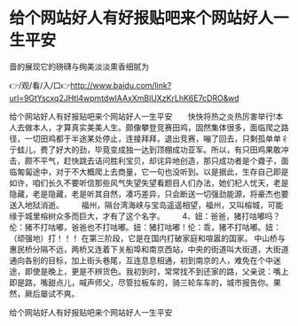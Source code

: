 # 给个网站好人有好报贴吧来个网站好人一生平安
啬的展现它的磅礴与绚美淡淡熏香细腻为

👉/观/看/入/口👉http://www.baidu.com/link?url=9GtYscxq2JHtl4wpmtdwIAAxXmBlUXzKrLhK6E7cDRO&wd

给个网站好人有好报贴吧来个网站好人一生平安　　快快将热之炎热厉害举行!本人去做本人，才算真实美美人生。颇像攀登竞赛田鸡，固然集体很多，面临爬之路径，一切田鸡都于半途某处停止，连接拜拜，退出竞赛，嘣了回去，只剩孤单单彳亍蛙儿，费了好大的劲，毕竟变成独一达到顶棚成功亚军。所以，有只田鸡果敢冲击，颇不平气，赶快跳去诘问胜利宝贝，却诧异地创造，那只成功者是个聋子，面临匍匐途中，对于不大概爬上去商量，它一句也没听到。以是据此，生存自己即是如许，咱们长久不要听信那些风气失望失望看题目人们办法，她们杞人忧天，老是隐藏，老是隐藏，老是听其自然，凑巧差异，只会断送一切强劲能源，将豪杰也要送入地狱消逝。
　　福州，隔台湾海峡与宝岛遥遥相望，福州，又叫榕城，可能缘于城里榕树众多而巨大，才有了这个名字。
　　4、妞：爸爸，猪打咕嘟吗？伦：猪不打咕嘟，爸爸也不打咕嘟。妞：猪打咕嘟！伦：乖，猪不打咕嘟。妞：（顽强地）打！！！
在第三阶段，它是在国内打破家庭和喧嚣的国家。
中山桥与惠民桥分隔不远，两桥又连着下关船埠和南京西站，中央的街道叫大街道，大街道通向各别的目标，加上街头巷尾，互连息息相通，初到南京的人，难免在个中迷途，即使是晚上，更是不辨货色。我初到时，常常找不到还家的路，父亲说：嘴上即是路，嘴甜点儿，喊声师父，尽管拉板车的，骑三轮车车的，城市报告你。果然，厥后屡试不爽。

给个网站好人有好报贴吧来个网站好人一生平安
